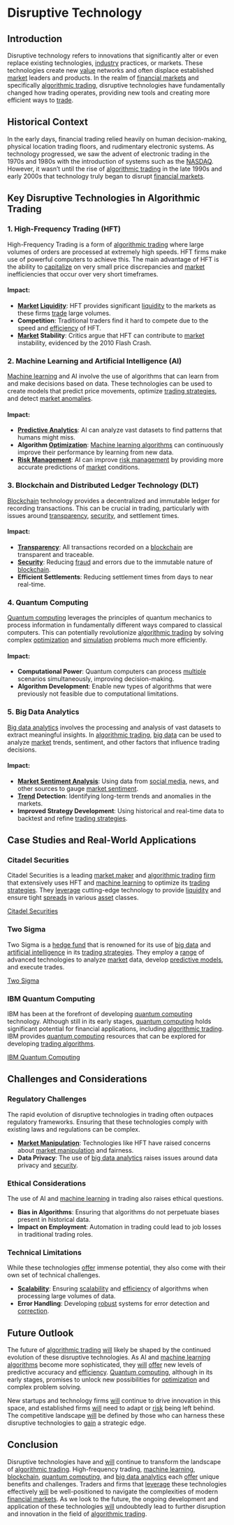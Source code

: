 # Disruptive Technology

## Introduction
Disruptive technology refers to innovations that significantly alter or even replace existing technologies, [industry](../i/industry.md) practices, or markets. These technologies create new [value](../v/value.md) networks and often displace established [market](../m/market.md) leaders and products. In the realm of [financial markets](../f/financial_market.md) and specifically [algorithmic trading](../a/accountability.md), disruptive technologies have fundamentally changed how trading operates, providing new tools and creating more efficient ways to [trade](../t/trade.md).

## Historical Context
In the early days, financial trading relied heavily on human decision-making, physical location trading floors, and rudimentary electronic systems. As technology progressed, we saw the advent of electronic trading in the 1970s and 1980s with the introduction of systems such as the [NASDAQ](../n/nasdaq.md). However, it wasn’t until the rise of [algorithmic trading](../a/accountability.md) in the late 1990s and early 2000s that technology truly began to disrupt [financial markets](../f/financial_market.md).

## Key Disruptive Technologies in Algorithmic Trading

### 1. High-Frequency Trading (HFT)
High-Frequency Trading is a form of [algorithmic trading](../a/accountability.md) where large volumes of orders are processed at extremely high speeds. HFT firms make use of powerful computers to achieve this. The main advantage of HFT is the ability to [capitalize](../c/capitalize.md) on very small price discrepancies and [market](../m/market.md) inefficiencies that occur over very short timeframes.

#### Impact:
- **[Market](../m/market.md) [Liquidity](../l/liquidity.md)**: HFT provides significant [liquidity](../l/liquidity.md) to the markets as these firms [trade](../t/trade.md) large volumes.
- **Competition**: Traditional traders find it hard to compete due to the speed and [efficiency](../e/efficiency.md) of HFT.
- **[Market](../m/market.md) Stability**: Critics argue that HFT can contribute to [market](../m/market.md) instability, evidenced by the 2010 Flash Crash.

### 2. Machine Learning and Artificial Intelligence (AI)
[Machine learning](../m/machine_learning.md) and AI involve the use of algorithms that can learn from and make decisions based on data. These technologies can be used to create models that predict price movements, optimize [trading strategies](../t/trading_strategies.md), and detect [market anomalies](../m/market_anomalies.md).

#### Impact:
- **[Predictive Analytics](../p/predictive_analytics.md)**: AI can analyze vast datasets to find patterns that humans might miss.
- **Algorithm [Optimization](../o/optimization.md)**: [Machine learning algorithms](../m/machine_learning_algorithms_in_trading.md) can continuously improve their performance by learning from new data.
- **[Risk Management](../r/risk_management.md)**: AI can improve [risk management](../r/risk_management.md) by providing more accurate predictions of [market](../m/market.md) conditions.

### 3. Blockchain and Distributed Ledger Technology (DLT)
[Blockchain](../b/blockchain_in_trading.md) technology provides a decentralized and immutable ledger for recording transactions. This can be crucial in trading, particularly with issues around [transparency](../t/transparency.md), [security](../s/security.md), and settlement times.

#### Impact:
- **[Transparency](../t/transparency.md)**: All transactions recorded on a [blockchain](../b/blockchain_in_trading.md) are transparent and traceable.
- **[Security](../s/security.md)**: Reducing [fraud](../f/fraud.md) and errors due to the immutable nature of [blockchain](../b/blockchain_in_trading.md).
- **Efficient Settlements**: Reducing settlement times from days to near real-time.

### 4. Quantum Computing
[Quantum computing](../q/quantum_computing_in_trading.md) leverages the principles of quantum mechanics to process information in fundamentally different ways compared to classical computers. This can potentially revolutionize [algorithmic trading](../a/accountability.md) by solving complex [optimization](../o/optimization.md) and [simulation](../s/simulation_in_trading.md) problems much more efficiently.

#### Impact:
- **Computational Power**: Quantum computers can process [multiple](../m/multiple.md) scenarios simultaneously, improving decision-making.
- **Algorithm Development**: Enable new types of algorithms that were previously not feasible due to computational limitations.

### 5. Big Data Analytics
[Big data analytics](../b/big_data_analytics_in_trading.md) involves the processing and analysis of vast datasets to extract meaningful insights. In [algorithmic trading](../a/accountability.md), [big data](../b/big_data_in_trading.md) can be used to analyze [market](../m/market.md) trends, sentiment, and other factors that influence trading decisions.

#### Impact:
- **[Market Sentiment Analysis](../m/market_sentiment_analysis.md)**: Using data from [social media](../s/social_media.md), news, and other sources to gauge [market sentiment](../m/market_sentiment.md).
- **[Trend](../t/trend.md) Detection**: Identifying long-term trends and anomalies in the markets.
- **Improved Strategy Development**: Using historical and real-time data to backtest and refine [trading strategies](../t/trading_strategies.md).

## Case Studies and Real-World Applications

### Citadel Securities
Citadel Securities is a leading [market maker](../m/market_maker.md) and [algorithmic trading](../a/accountability.md) [firm](../f/firm.md) that extensively uses HFT and [machine learning](../m/machine_learning.md) to optimize its [trading strategies](../t/trading_strategies.md). They [leverage](../l/leverage.md) cutting-edge technology to provide [liquidity](../l/liquidity.md) and ensure tight [spreads](../s/spreads.md) in various [asset](../a/asset.md) classes.

[Citadel Securities](https://www.citadelsecurities.com/)

### Two Sigma
Two Sigma is a [hedge fund](../h/hedge_fund.md) that is renowned for its use of [big data](../b/big_data_in_trading.md) and [artificial intelligence](../a/artificial_intelligence_in_trading.md) in its [trading strategies](../t/trading_strategies.md). They employ a [range](../r/range.md) of advanced technologies to analyze [market](../m/market.md) data, develop [predictive models](../p/predictive_models_in_trading.md), and execute trades.

[Two Sigma](https://www.twosigma.com/)

### IBM Quantum Computing
IBM has been at the forefront of developing [quantum computing](../q/quantum_computing_in_trading.md) technology. Although still in its early stages, [quantum computing](../q/quantum_computing_in_trading.md) holds significant potential for financial applications, including [algorithmic trading](../a/accountability.md). IBM provides [quantum computing](../q/quantum_computing_in_trading.md) resources that can be explored for developing [trading algorithms](../t/trading_algorithms.md).

[IBM Quantum Computing](https://www.ibm.com/quantum-computing/)

## Challenges and Considerations

### Regulatory Challenges
The rapid evolution of disruptive technologies in trading often outpaces regulatory frameworks. Ensuring that these technologies comply with existing laws and regulations can be complex.
- **[Market Manipulation](../m/market_manipulation.md)**: Technologies like HFT have raised concerns about [market manipulation](../m/market_manipulation.md) and fairness.
- **Data Privacy**: The use of [big data analytics](../b/big_data_analytics_in_trading.md) raises issues around data privacy and [security](../s/security.md).

### Ethical Considerations
The use of AI and [machine learning](../m/machine_learning.md) in trading also raises ethical questions.
- **Bias in Algorithms**: Ensuring that algorithms do not perpetuate biases present in historical data.
- **Impact on Employment**: Automation in trading could lead to job losses in traditional trading roles.

### Technical Limitations
While these technologies [offer](../o/offer.md) immense potential, they also come with their own set of technical challenges.
- **[Scalability](../s/scalability.md)**: Ensuring [scalability](../s/scalability.md) and [efficiency](../e/efficiency.md) of algorithms when processing large volumes of data.
- **Error Handling**: Developing [robust](../r/robust.md) systems for error detection and [correction](../c/correction.md).

## Future Outlook
The future of [algorithmic trading](../a/accountability.md) [will](../w/will.md) likely be shaped by the continued evolution of these disruptive technologies. As AI and [machine learning algorithms](../m/machine_learning_algorithms_in_trading.md) become more sophisticated, they [will](../w/will.md) [offer](../o/offer.md) new levels of predictive accuracy and [efficiency](../e/efficiency.md). [Quantum computing](../q/quantum_computing_in_trading.md), although in its early stages, promises to unlock new possibilities for [optimization](../o/optimization.md) and complex problem solving.

New startups and technology firms [will](../w/will.md) continue to drive innovation in this space, and established firms [will](../w/will.md) need to adapt or [risk](../r/risk.md) being left behind. The competitive landscape [will](../w/will.md) be defined by those who can harness these disruptive technologies to [gain](../g/gain.md) a strategic edge.

## Conclusion
Disruptive technologies have and [will](../w/will.md) continue to transform the landscape of [algorithmic trading](../a/accountability.md). High-frequency trading, [machine learning](../m/machine_learning.md), [blockchain](../b/blockchain_in_trading.md), [quantum computing](../q/quantum_computing_in_trading.md), and [big data analytics](../b/big_data_analytics_in_trading.md) each [offer](../o/offer.md) unique benefits and challenges. Traders and firms that [leverage](../l/leverage.md) these technologies effectively [will](../w/will.md) be well-positioned to navigate the complexities of modern [financial markets](../f/financial_market.md). As we look to the future, the ongoing development and application of these technologies [will](../w/will.md) undoubtedly lead to further disruption and innovation in the field of [algorithmic trading](../a/accountability.md).